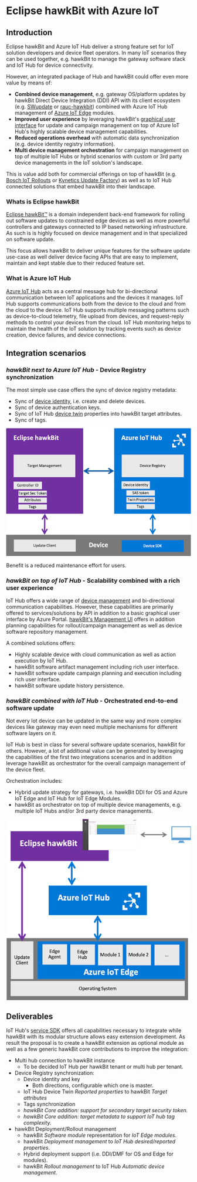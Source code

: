 # Eclipse hawkBit with Azure IoT

## Introduction

Eclipse hawkBit and Azure IoT Hub deliver a strong feature set for IoT solution developers and device fleet operators. In many IoT scenarios they can be used together, e.g. hawkBit to manage the gateway software stack and IoT Hub for device connectivity.

However, an integrated package of Hub and hawkBit could offer even more value by means of:

- **Combined device management**, e.g. gateway OS/platform updates by hawkBit Direct Device Integration (DDI) API with its client ecosystem (e.g. [SWupdate](https://github.com/sbabic/swupdate) or [rauc-hawkbit](https://github.com/rauc/rauc-hawkbit)) combined with Azure IoT Hub management of [Azure IoT Edge](https://docs.microsoft.com/en-us/azure/iot-edge/) modules.
- **Improved user experience** by leveraging hawkBit's [graphical user interface](https://www.eclipse.org/hawkbit/ui/) for update and campaign management on top of Azure IoT Hub's highly scalable device management capabilities.
- **Reduced operations overhead** with automatic data synchronization (e.g. device identity registry information).
- **Multi device management orchestration** for campaign management on top of multiple IoT Hubs or hybrid scenarios with custom or 3rd party device managements in the IoT solution's landscape.

This is value add both for commercial offerings on top of hawkBit (e.g. [Bosch IoT Rollouts](https://www.bosch-iot-suite.com/rollouts) or [Kynetics Update Factory](https://www.kynetics.com/iot-platform-update-factory)) as well as to IoT Hub connected solutions that embed hawkBit into their landscape.

### Whats is Eclipse hawkBit

[Eclipse hawkBit™](https://www.eclipse.org/hawkbit/) is a domain independent back-end framework for rolling out software updates to constrained edge devices as well as more powerful controllers and gateways connected to IP based networking infrastructure. As such is is highly focused on device management and in that specialized on software update.

This focus allows hawkBit to deliver unique features for the software update use-case as well deliver device facing APIs that are easy to implement, maintain and kept stable due to their reduced feature set.

### What is Azure IoT Hub

[Azure IoT Hub](https://docs.microsoft.com/en-us/azure/iot-hub/) acts as a central message hub for bi-directional communication between IoT applications and the devices it manages. IoT Hub supports communications both from the device to the cloud and from the cloud to the device. IoT Hub supports multiple messaging patterns such as device-to-cloud telemetry, file upload from devices, and request-reply methods to control your devices from the cloud. IoT Hub monitoring helps to maintain the health of the IoT solution by tracking events such as device creation, device failures, and device connections.

## Integration scenarios

### _hawkBit next to Azure IoT Hub_ - Device Registry synchronization

The most simple use case offers the sync of device registry metadata:

- Sync of [device identity](https://docs.microsoft.com/en-us/azure/iot-hub/iot-hub-devguide-identity-registry), i.e. create and delete devices.
- Sync of device authentication keys.
- Sync of IoT Hub [device twin](https://docs.microsoft.com/en-us/azure/iot-hub/iot-hub-devguide-device-twins) properties into hawkBit target attributes.
- Sync of tags.

![Device Registry synchronization](graphics/RegistrySync.png)

Benefit is a reduced maintenance effort for users.

### _hawkBit on top of IoT Hub_ - Scalability combined with a rich user experience

IoT Hub offers a wide range of [device management](https://docs.microsoft.com/en-us/azure/iot-hub/iot-hub-device-management-overview) and bi-directional communication capabilities. However, these capabilities are primarily offered to services/solutions by API in addition to a basic graphical user interface by Azure Portal. [hawkBit's Management UI](https://www.eclipse.org/hawkbit/ui/) offers in addition planning capabilities for rollout/campaign management as well as device software repository management.

A combined solutions offers:

- Highly scalable device with cloud communication as well as action execution by IoT Hub.
- hawkBit software artifact management including rich user interface.
- hawkBit software update campaign planning and execution including rich user interface.
- hawkBit software update history persistence.

### _hawkBit combined with IoT Hub_ - Orchestrated end-to-end software update

Not every Iot device can be updated in the same way and more complex devices like gateway may even need multiple mechanisms for different software layers on it.

IoT Hub is best in class for several software update scenarios, hawkBit for others. However, a lot of additional value can be generated by leveraging the capabilities of the first two integrations scenarios and in addition leverage hawkBit as orchestrator for the overall campaign management of the device fleet.

Orchestration includes:

- Hybrid update strategy for gateways, i.e. hawkBit DDI for OS and Azure IoT Edge and IoT Hub for IoT Edge Modules.
- hawkBit as orchestrator on top of multiple device managements, e.g. multiple IoT Hubs and/or 3rd party device managements.

![Orchestrated End-to-End software update](graphics/End2EndUpdate.png)

## Deliverables

IoT Hub's [service SDK](https://github.com/Azure/azure-iot-sdk-java) offers all capabilities necessary to integrate while hawkBit with its modular structure allows easy extension development. As result the proposal is to create a hawkBit extension as optional module as well as a few generic hawkBit core contributions to improve the integration:

- Multi hub connection to hawkBit instance
  - To be decided IoT Hub per hawkBit tenant or multi hub per tenant.
- Device Registry synchronization:
  - Device identity and key
    - Both directions, configurable which one is master.
  - IoT Hub Device Twin _Reported properties_ to hawkBit _Target attributes_
  - Tags synchronization
  - _hawkBit Core addition: support for secondary target security token._
  - _hawkBit Core addition: target metadata to support IoT hub tag complexity._
- hawkBit Deployment/Rollout management
  - hawkBit _Software module_ representation for _IoT Edge modules_.
  - hawkBit _Deployment management_ to _IoT Hub desired/reported properties_.
  - Hybrid deployment support (i.e. DDI/DMF for OS and Edge for modules).
  - hawkBit _Rollout management_ to IoT Hub _Automatic device management_.
